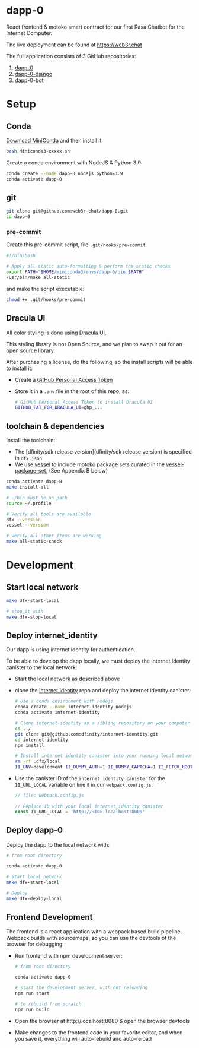 # dapp-0

React frontend & motoko smart contract for our first Rasa Chatbot for the Internet Computer.

The live deployment can be found at https://web3r.chat

The full application consists of 3 GitHub repositories:
1. [dapp-0](https://github.com/web3r-chat/dapp-0)
2. [dapp-0-django](https://github.com/web3r-chat/dapp-0-django)
3. [dapp-0-bot](https://github.com/web3r-chat/dapp-0-bot)

# Setup

## Conda

[Download MiniConda](https://docs.conda.io/en/latest/miniconda.html#linux-installers) and then install it:

```bash
bash Miniconda3-xxxxx.sh
```

Create a conda environment with NodeJS & Python 3.9:

```bash
conda create --name dapp-0 nodejs python=3.9
conda activate dapp-0
```

## git

```bash
git clone git@github.com:web3r-chat/dapp-0.git
cd dapp-0
```

### pre-commit

Create this pre-commit script, file `.git/hooks/pre-commit`

```bash
#!/bin/bash

# Apply all static auto-formatting & perform the static checks
export PATH="$HOME/miniconda3/envs/dapp-0/bin:$PATH"
/usr/bin/make all-static
```

and make the script executable:

```bash
chmod +x .git/hooks/pre-commit
```



## Dracula UI

All color styling is done using [Dracula UI](https://draculatheme.com/ui), 

This styling library is not Open Source, and we plan to swap it out for an open source library.

After purchasing a license, do the following, so the install scripts will be able to install it:

- Create a [GitHub Personal Access Token](https://github.com/settings/tokens/new)

- Store it in a `.env` file in the root of this repo, as:

  ```bash
  # GitHub Personal Access Token to install Dracula UI
  GITHUB_PAT_FOR_DRACULA_UI=ghp_...
  ```



## toolchain & dependencies

Install the toolchain:

- The [dfinity/sdk release version](dfinity/sdk release version) is specified in `dfx.json`
- We use [vessel](https://github.com/dfinity/vessel) to include motoko package sets curated in the [vessel-package-set.](https://github.com/kritzcreek/vessel-package-set/tree/main/index) (See Appendix B below)

```bash
conda activate dapp-0
make install-all

# ~/bin must be on path
source ~/.profile

# Verify all tools are available
dfx --version
vessel --version

# verify all other items are working
make all-static-check
```



# Development

## Start local network

```bash
make dfx-start-local

# stop it with
make dfx-stop-local
```

## Deploy internet_identity

Our dapp is using internet identity for authentication.

To be able to develop the dapp locally, we must deploy the Internet Identity canister to the local network:

- Start the local network as described above

- clone the [Internet Identity](https://github.com/dfinity/internet-identity) repo and deploy the internet identity canister:

  ```bash
  # Use a conda environment with nodejs
  conda create --name internet-identity nodejs
  conda activate internet-identity
  
  # Clone internet-identity as a sibling repository on your computer
  cd ../
  git clone git@github.com:dfinity/internet-identity.git
  cd internet-identity
  npm install
  
  # Install internet identity canister into your running local network
  rm -rf .dfx/local
  II_ENV=development II_DUMMY_AUTH=1 II_DUMMY_CAPTCHA=1 II_FETCH_ROOT_KEY=1 dfx deploy --no-wallet --argument '(null)'
  ```

- Use the canister ID of the `internet_identity canister` for the `II_URL_LOCAL` variable on line `8` in our `webpack.config.js`:

  ```javascript
  // file: webpack.config.js
  
  // Replace ID with your local internet_identity canister
  const II_URL_LOCAL = 'http://<ID>.localhost:8000'
  ```

  

## Deploy dapp-0

Deploy the dapp to the local network with:

```bash
# from root directory

conda activate dapp-0

# Start local network
make dfx-start-local

# Deploy
make dfx-deploy-local
```



## Frontend Development

The frontend is a react application with a webpack based build pipeline. Webpack builds with sourcemaps, so you can use the devtools of the browser for debugging:

- Run frontend with npm development server:

  ```bash
  # from root directory
  
  conda activate dapp-0
  
  # start the development server, with hot reloading
  npm run start
  
  # to rebuild from scratch
  npm run build
  ```

- Open the browser at http://localhost:8080 & open the browser devtools

- Make changes to the frontend code in your favorite editor, and when you save it, everything will auto-rebuild and auto-reload
